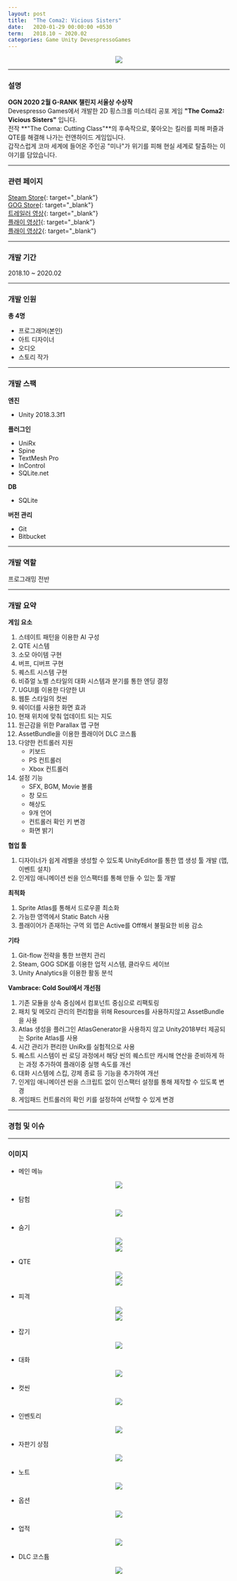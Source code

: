 ```yaml
---
layout: post
title:  "The Coma2: Vicious Sisters"
date:   2020-01-29 00:00:00 +0530
term:   2018.10 ~ 2020.02
categories: Game Unity DevespressoGames
---
```

  

<center><a href="https://ironkim.github.io/assets/image/project/thecoma2/logo.png" target="_blank"><img class="post-img" src="https://ironkim.github.io/assets/image/project/thecoma2/logo.png"></a></center>
  

---
### 설명
**OGN 2020 2월 G-RANK 챌린지 서울상 수상작**  
Devespresso Games에서 개발한 2D 횡스크롤 미스테리 공포 게임 **"The Coma2: Vicious Sisters"** 입니다.  
전작 **"The Coma: Cutting Class"**의 후속작으로, 쫒아오는 킬러를 피해 퍼즐과 QTE를 해결해 나가는 런앤하이드 게임입니다.  
갑작스럽게 코마 세계에 들어온 주인공 "미나"가 위기를 피해 현실 세계로 탈출하는 이야기를 담았습니다.

---
### 관련 페이지
[Steam Store][url-steam]{: target="_blank"}  
[GOG Store][url-gog]{: target="_blank"}  
[트레일러 영상][url-trailer]{: target="_blank"}  
[플래이 영상1][url-play-0]{: target="_blank"}  
[플래이 영상2][url-play-1]{: target="_blank"}  

---
### 개발 기간
2018.10 ~ 2020.02

---
### 개발 인원
**총 4명**  
* 프로그래머(본인)
* 아트 디자이너
* 오디오
* 스토리 작가

---
### 개발 스팩
**엔진**  
* Unity 2018.3.3f1

**플러그인**  
* UniRx
* Spine
* TextMesh Pro
* InControl
* SQLite.net

**DB**
* SQLite  

**버전 관리**  
* Git
* Bitbucket

---
### 개발 역할
프로그래밍 전반

---
### 개발 요약
**게임 요소**
1. 스테이트 패턴을 이용한 AI 구성
2. QTE 시스템
3. 소모 아이템 구현
4. 버프, 디버프 구현
5. 퀘스트 시스템 구현
6. 비쥬얼 노벨 스타일의 대화 시스템과 분기를 통한 엔딩 결정
7. UGUI를 이용한 다양한 UI
8. 웹툰 스타일의 컷씬
9. 쉐이더를 사용한 화면 효과
10. 현재 위치에 맞춰 업데이트 되는 지도
11. 원근감을 위한 Parallax 맵 구현
12. AssetBundle을 이용한 플래이어 DLC 코스튬
13. 다양한 컨트롤러 지원
    * 키보드
    * PS 컨트롤러
    * Xbox 컨트롤러
14. 설정 기능
    * SFX, BGM, Movie 볼륨
    * 창 모드
    * 해상도
    * 9개 언어
    * 컨트롤러 확인 키 변경
    * 화면 밝기

**협업 툴** 
1. 디자이너가 쉽게 레벨을 생성할 수 있도록 UnityEditor를 통한 맵 생성 툴 개발 (맵, 이벤트 설치)
2. 인게임 애니메이션 씬을 인스팩터를 통해 만들 수 있는 툴 개발

**최적화**
1. Sprite Atlas를 통해서 드로우콜 최소화
2. 가능한 영역에서 Static Batch 사용
3. 플래이어가 존재하는 구역 외 맵은 Active를 Off해서 불필요한 비용 감소

**기타**
1. Git-flow 전략을 통한 브랜치 관리
2. Steam, GOG SDK를 이용한 업적 시스템, 클라우드 세이브
3. Unity Analytics을 이용한 활동 분석

**Vambrace: Cold Soul에서 개선점**
1. 기존 모듈을 상속 중심에서 컴포넌트 중심으로 리팩토링
2. 패치 및 메모리 관리의 편리함을 위해 Resources를 사용하지않고 AssetBundle을 사용
3. Atlas 생성을 플러그인 AtlasGenerator을 사용하지 않고 Unity2018부터 제공되는 Sprite Atlas를 사용
4. 시간 관리가 편리한 UniRx를 실험적으로 사용
5. 퀘스트 시스템이 씬 로딩 과정에서 해당 씬의 퀘스트만 캐시해 연산을 준비하게 하는 과정 추가하여 플래이중 실행 속도를 개선
6. 대화 시스템에 스킵, 강제 종료 등 기능을 추가하여 개선
7. 인게임 애니메이션 씬을 스크립트 없이 인스팩터 설정를 통해 제작할 수 있도록 변경
8. 게임패드 컨트롤러의 확인 키를 설정하여 선택할 수 있게 변경 

---
### 경험 및 이슈



---
### 이미지
* 메인 메뉴
<center><a href="https://ironkim.github.io/assets/image/project/thecoma2/mainmenu.png" target="_blank"><img class="post-img" src="https://ironkim.github.io/assets/image/project/thecoma2/mainmenu.png"></a></center>

* 탐험
<center><a href="https://ironkim.github.io/assets/image/project/thecoma2/play0.png" target="_blank"><img class="post-img" src="https://ironkim.github.io/assets/image/project/thecoma2/play0.png"></a></center>

* 숨기
<center><a href="https://ironkim.github.io/assets/image/project/thecoma2/play1.png" target="_blank"><img class="post-img" src="https://ironkim.github.io/assets/image/project/thecoma2/play1.png"></a></center>
<center><a href="https://ironkim.github.io/assets/image/project/thecoma2/play2.png" target="_blank"><img class="post-img" src="https://ironkim.github.io/assets/image/project/thecoma2/play2.png"></a></center>

* QTE
<center><a href="https://ironkim.github.io/assets/image/project/thecoma2/qte.png" target="_blank"><img class="post-img" src="https://ironkim.github.io/assets/image/project/thecoma2/qte.png"></a></center>
<center><a href="https://ironkim.github.io/assets/image/project/thecoma2/craft.png" target="_blank"><img class="post-img" src="https://ironkim.github.io/assets/image/project/thecoma2/craft.png"></a></center>

* 피격
<center><a href="https://ironkim.github.io/assets/image/project/thecoma2/attack0.png" target="_blank"><img class="post-img" src="https://ironkim.github.io/assets/image/project/thecoma2/attack0.png"></a></center>
<center><a href="https://ironkim.github.io/assets/image/project/thecoma2/attack1.png" target="_blank"><img class="post-img" src="https://ironkim.github.io/assets/image/project/thecoma2/attack1.png"></a></center>

* 잡기
<center><a href="https://ironkim.github.io/assets/image/project/thecoma2/catch.png" target="_blank"><img class="post-img" src="https://ironkim.github.io/assets/image/project/thecoma2/catch.png"></a></center>

* 대화
<center><a href="https://ironkim.github.io/assets/image/project/thecoma2/dialogue.png" target="_blank"><img class="post-img" src="https://ironkim.github.io/assets/image/project/thecoma2/dialogue.png"></a></center>

* 컷씬
<center><a href="https://ironkim.github.io/assets/image/project/thecoma2/cutscene.png" target="_blank"><img class="post-img" src="https://ironkim.github.io/assets/image/project/thecoma2/cutscene.png"></a></center>

* 인벤토리
<center><a href="https://ironkim.github.io/assets/image/project/thecoma2/inventory.png" target="_blank"><img class="post-img" src="https://ironkim.github.io/assets/image/project/thecoma2/inventory.png"></a></center>

* 자판기 상점
<center><a href="https://ironkim.github.io/assets/image/project/thecoma2/vending.png" target="_blank"><img class="post-img" src="https://ironkim.github.io/assets/image/project/thecoma2/vending.png"></a></center>

* 노트
<center><a href="https://ironkim.github.io/assets/image/project/thecoma2/note.png" target="_blank"><img class="post-img" src="https://ironkim.github.io/assets/image/project/thecoma2/note.png"></a></center>

* 옵션
<center><a href="https://ironkim.github.io/assets/image/project/thecoma2/option.png" target="_blank"><img class="post-img" src="https://ironkim.github.io/assets/image/project/thecoma2/option.png"></a></center>

* 업적
<center><a href="https://ironkim.github.io/assets/image/project/thecoma2/achievement.png" target="_blank"><img class="post-img" src="https://ironkim.github.io/assets/image/project/thecoma2/achievement.png"></a></center>

* DLC 코스튬
<center><a href="https://ironkim.github.io/assets/image/project/thecoma2/dlc.png" target="_blank"><img class="post-img" src="https://ironkim.github.io/assets/image/project/thecoma2/dlc.png"></a></center>

[url-steam]: https://store.steampowered.com/app/1045720/The_Coma_2_Vicious_Sisters
[url-gog]: https://www.gog.com/game/the_coma_2_vicious_sisters
[url-trailer]: https://youtu.be/FxuzlLULr18
[url-play-0]: https://youtu.be/F9pJZmC9nik
[url-play-1]: https://youtu.be/NQ-7fCQG1QM

